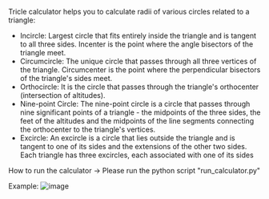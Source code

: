 Tricle calculator helps you to calculate radii of various circles related to a triangle:
- Incircle: Largest circle that fits entirely inside the triangle and is tangent to all three sides. Incenter is the point where the angle bisectors of the triangle meet.
- Circumcircle: The unique circle that passes through all three vertices of the triangle. Circumcenter is the point where the perpendicular bisectors of the triangle's sides meet.
- Orthocircle: It is the circle that passes through the triangle's orthocenter (intersection of altitudes).
- Nine-point Circle: The nine-point circle is a circle that passes through nine significant points of a triangle - the midpoints of the three sides, the feet of the altitudes and the midpoints of the line segments connecting the orthocenter to the triangle's vertices.
- Excircle: An excircle is a circle that lies outside the triangle and is tangent to one of its sides and the extensions of the other two sides. Each triangle has three excircles, each associated with one of its sides


How to run the calculator -> Please run the python script "run_calculator.py"

Example:
![image](https://github.com/user-attachments/assets/70339ebb-573e-402c-8864-9e2f60818552)

